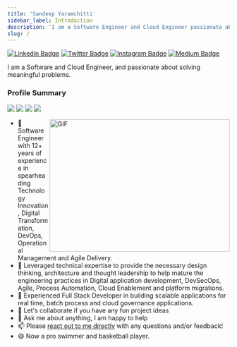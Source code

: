 ```yaml
---
title: 'Sandeep Yaramchitti'
sidebar_label: Introduction
description: 'I am a Software Engineer and Cloud Engineer passionate about solving Meaningful Problems.'
slug: /
---
```



[![Linkedin Badge](https://img.shields.io/badge/-LinkedIn-0e76a8?style=flat-square&logo=Linkedin&logoColor=white)](https://www.linkedin.com/in/sandeep-yaramchitti-74833475/)
[![Twitter Badge](https://img.shields.io/badge/-Twitter-00acee?style=flat-square&logo=Twitter&logoColor=white)](https://twitter.com/sandeep01957280)
[![Instagram Badge](https://img.shields.io/badge/-Instagram-e4405f?style=flat-square&logo=Instagram&logoColor=white)](https://www.instagram.com/________s.a.n.d.e.e.p_____/)
[![Medium Badge](https://img.shields.io/badge/medium-%2312100E.svg?&style=for-square&logo=medium&logoColor=white)](https://sandeepkumary.medium.com)


I am a Software and Cloud Engineer, and passionate about solving meaningful problems.

### Profile Summary

<a href="#"><img src="https://img.shields.io/badge/Full%20Stack-Developer-white?style=for-the-badge" /></a>
<a href="#"><img src="https://img.shields.io/badge/Automation-Engineer-white?style=for-the-badge" /></a>
<a href="#"><img src="https://img.shields.io/badge/DevOps%20-Engineer-white?style=for-the-badge" /></a>
<a href="#"><img src="https://img.shields.io/badge/Cloud%20-Engineering-white?style=for-the-badge" /></a>


<img align="right" alt="GIF" src="https://raw.githubusercontent.com/SandeepKumarYaramchitti/SandeepKumarYaramchitti/main/images/ProfileImage.gif" width="408" height="300" />

- 🔭 Software Engineer with 12+ years of experience in spearheading Technology Innovation, Digital Transformation, DevOps, Operational Management and Agile Delivery. 
- 🌱 Leveraged technical expertise to provide the necessary design thinking, architecture and thought leadership to help mature the engineering practices in Digital application development, DevSecOps, Agile, Process Automation, Cloud Enablement and platform migrations.
- 🔭 Experienced Full Stack Developer in building scalable applications for real time, batch process and cloud governance applications.  
- 👯 Let's collaborate if you have any fun project ideas
- 💬 Ask me about anything, I am happy to help
- 📫 Please [react out to me directly](mailto:ysandeepkumar88@gmail.com) with any questions and/or feedback!
- 😄 Now a pro swimmer and basketball player.














